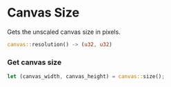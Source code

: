 # Canvas Size

Gets the unscaled canvas size in pixels.

```rust title="turbo::canvas"
canvas::resolution() -> (u32, u32)
```

### Get canvas size

```rust
let (canvas_width, canvas_height) = canvas::size();
```